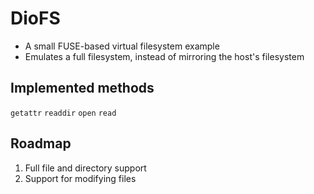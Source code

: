 # DioFS
- A small FUSE-based virtual filesystem example
- Emulates a full filesystem, instead of mirroring the host's filesystem

## Implemented methods
`getattr`
`readdir`
`open`
`read`

## Roadmap
1. Full file and directory support
2. Support for modifying files
